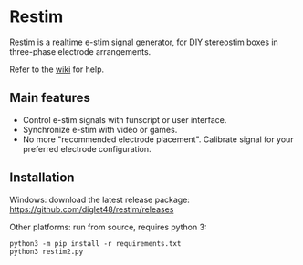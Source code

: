 # Restim

Restim is a realtime e-stim signal generator, for DIY stereostim boxes in three-phase electrode arrangements.

Refer to the [wiki](https://github.com/diglet48/restim/wiki) for help.

## Main features

* Control e-stim signals with funscript or user interface.
* Synchronize e-stim with video or games.
* No more "recommended electrode placement". Calibrate signal for your preferred electrode configuration.

## Installation

Windows: download the latest release package: https://github.com/diglet48/restim/releases

Other platforms: run from source, requires python 3:

```
python3 -m pip install -r requirements.txt
python3 restim2.py
```
